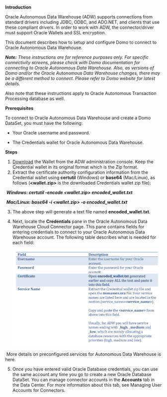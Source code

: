 **Introduction**

Oracle Autonomous Data Warehouse (ADW) supports connections from standard drivers including JDBC, ODBC, and ADO.NET, and clients that use these compliant drivers. In order to work with ADW, the connector/driver must support Oracle Wallets and SSL encryption.

This document describes how to setup and configure Domo to connect to Oracle Autonomous Data Warehouse.

***Note:** These instructions are for reference purposes only. For specific connectivity screens, please check with Domo documentation for connecting to Oracle Autonomous Data Warehouse. Also, as versions of Domo and/or the Oracle Autonomous Data Warehouse changes, there may be a different method to connect. Please refer to Domo website for latest details.*

Also note that these instructions apply to Oracle Autonomous Transaction Processing database as well.



**Prerequisites**

To connect to Oracle Autonomous Data Warehouse and create a Domo DataSet, you must have the following:

- Your Oracle username and password.

- The Credentials wallet for Oracle Autonomous Data Warehouse.



**Steps**

1. [Download](?lab=wallet) the Wallet from the ADW administration console. Keep the Credential wallet in its original format which is the Zip format.
2. Extract the certificate authority configuration information from the Credential wallet using **certutil** (Windows) or **base64** (Mac/Linux), as follows (**<wallet.zip>** is the downloaded Credentials wallet zip file):

​					***Windows: certutil -encode <wallet.zip> encoded_wallet.txt***

​					***Mac/Linux: base64 -i <wallet.zip> -o encoded_wallet.txt***

3. The above step will generate a text file named **encoded_wallet.txt**.
4. Next, locate the **Credentials** pane in the Oracle Autonomous Data Warehouse Cloud Connector page. This pane contains fields for entering credentials to connect to your Oracle Autonomous Data Warehouse account. The following table describes what is needed for each field:

    ![Picture1](./images/domo_pic1.png)

​		 More details on preconfigured services for Autonomous Data Warehouse is here.

5) Once you have entered valid Oracle Database credentials, you can use the same account any time you go to create a new Oracle Database DataSet. You can manage connector accounts in the **Accounts** tab in the Data Center. For more information about this tab, see Managing User Accounts for Connectors.
